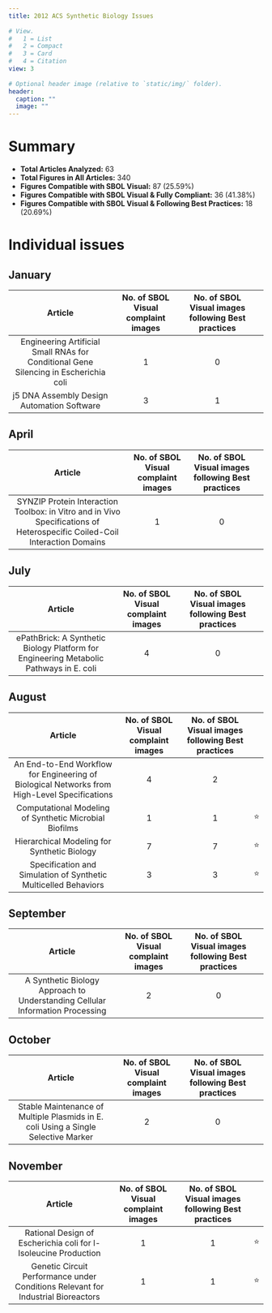```yaml
---  
title: 2012 ACS Synthetic Biology Issues  
  
# View.  
#   1 = List  
#   2 = Compact  
#   3 = Card  
#   4 = Citation  
view: 3  
  
# Optional header image (relative to `static/img/` folder).  
header:  
  caption: ""  
  image: ""  
---
```

# Summary
  
- **Total Articles Analyzed:** 63  
- **Total Figures in All Articles:** 340  
- **Figures Compatible with SBOL Visual:** 87 (25.59%)  
- **Figures Compatible with SBOL Visual & Fully Compliant:** 36 (41.38%)  
- **Figures Compatible with SBOL Visual & Following Best Practices:** 18 (20.69%)
# Individual issues

## January

|Article|No. of SBOL Visual complaint images|No. of SBOL Visual images following Best practices||
| :---: | :---: | :---: | :---: |
|Engineering Artificial Small RNAs for Conditional Gene Silencing in Escherichia coli|1|0||
|j5 DNA Assembly Design Automation Software|3|1||

## April

|Article|No. of SBOL Visual complaint images|No. of SBOL Visual images following Best practices||
| :---: | :---: | :---: | :---: |
|SYNZIP Protein Interaction Toolbox: in Vitro and in Vivo Specifications of Heterospecific Coiled-Coil Interaction Domains|1|0||

## July

|Article|No. of SBOL Visual complaint images|No. of SBOL Visual images following Best practices||
| :---: | :---: | :---: | :---: |
|ePathBrick: A Synthetic Biology Platform for Engineering Metabolic Pathways in E. coli|4|0||

## August

|Article|No. of SBOL Visual complaint images|No. of SBOL Visual images following Best practices||
| :---: | :---: | :---: | :---: |
|An End-to-End Workflow for Engineering of Biological Networks from High-Level Specifications|4|2||
|Computational Modeling of Synthetic Microbial Biofilms|1|1|:star:|
|Hierarchical Modeling for Synthetic Biology|7|7|:star:|
|Specification and Simulation of Synthetic Multicelled Behaviors|3|3|:star:|

## September

|Article|No. of SBOL Visual complaint images|No. of SBOL Visual images following Best practices||
| :---: | :---: | :---: | :---: |
|A Synthetic Biology Approach to Understanding Cellular Information Processing|2|0||

## October

|Article|No. of SBOL Visual complaint images|No. of SBOL Visual images following Best practices||
| :---: | :---: | :---: | :---: |
|Stable Maintenance of Multiple Plasmids in E. coli Using a Single Selective Marker|2|0||

## November

|Article|No. of SBOL Visual complaint images|No. of SBOL Visual images following Best practices||
| :---: | :---: | :---: | :---: |
|Rational Design of Escherichia coli for l-Isoleucine Production|1|1|:star:|
|Genetic Circuit Performance under Conditions Relevant for Industrial Bioreactors|1|1|:star:|
